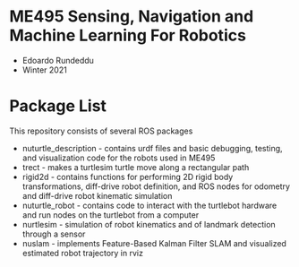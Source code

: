 # ME495 Sensing, Navigation and Machine Learning For Robotics
* Edoardo Rundeddu
* Winter 2021
# Package List
This repository consists of several ROS packages
- nuturtle\_description - contains urdf files and basic debugging, testing, and visualization code for the robots used in ME495
- trect - makes a turtlesim turtle move along a rectangular path
- rigid2d - contains functions for performing 2D rigid body transformations, diff-drive robot definition, and ROS nodes for odometry and diff-drive robot kinematic simulation
- nuturtle\_robot - contains code to interact with the turtlebot hardware and run nodes on the turtlebot from a computer
- nurtlesim - simulation of robot kinematics and of landmark detection through a sensor
- nuslam - implements Feature-Based Kalman Filter SLAM and visualized estimated robot trajectory in rviz
